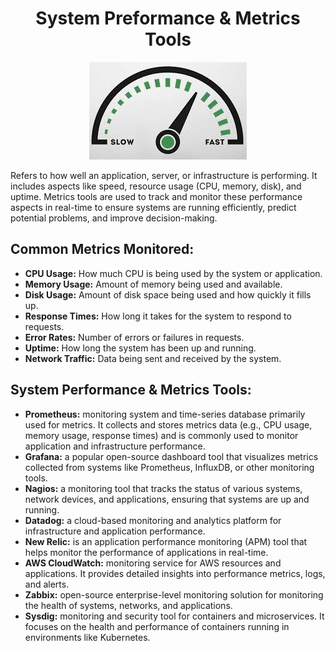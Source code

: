 <div align="center">

# **System Preformance & Metrics Tools**

![System Preformance & Metrics Tools](../pic/metric.gif)
</div>

Refers to how well an application, server, or infrastructure is performing. It includes aspects like speed, resource usage (CPU, memory, disk), and uptime. Metrics tools are used to track and monitor these performance aspects in real-time to ensure systems are running efficiently, predict potential problems, and improve decision-making.

## Common Metrics Monitored:

  * __CPU Usage:__ How much CPU is being used by the system or application.
  * __Memory Usage:__ Amount of memory being used and available.
  * __Disk Usage:__ Amount of disk space being used and how quickly it fills up.
  * __Response Times:__ How long it takes for the system to respond to requests.
  * __Error Rates:__ Number of errors or failures in requests.
  * __Uptime:__ How long the system has been up and running.
  * __Network Traffic:__ Data being sent and received by the system.

## System Performance & Metrics Tools:

  * __Prometheus:__ monitoring system and time-series database primarily used for metrics. It collects and stores metrics data (e.g., CPU usage, memory usage, response times) and is commonly used to monitor application and infrastructure performance.
  * __Grafana:__ a popular open-source dashboard tool that visualizes metrics collected from systems like Prometheus, InfluxDB, or other monitoring tools.
  * __Nagios:__ a monitoring tool that tracks the status of various systems, network devices, and applications, ensuring that systems are up and running.
  * __Datadog:__ a cloud-based monitoring and analytics platform for infrastructure and application performance.
  * __New Relic:__ is an application performance monitoring (APM) tool that helps monitor the performance of applications in real-time.
  * __AWS CloudWatch:__ monitoring service for AWS resources and applications. It provides detailed insights into performance metrics, logs, and alerts.
  * __Zabbix:__ open-source enterprise-level monitoring solution for monitoring the health of systems, networks, and applications.
  * __Sysdig:__ monitoring and security tool for containers and microservices. It focuses on the health and performance of containers running in environments like Kubernetes.

